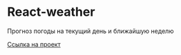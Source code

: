 # React-weather

Прогноз погоды на текущий день и ближайшую неделю

[Ссылка на проект](https://roobyroid.github.io/react-weather/)
